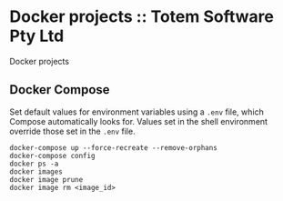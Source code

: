 # Docker projects :: Totem Software Pty Ltd
Docker projects

## Docker Compose
Set default values for environment variables using a `.env` file, which Compose automatically looks for. Values set in the shell environment override those set in the `.env` file.

    docker-compose up --force-recreate --remove-orphans
    docker-compose config
    docker ps -a
    docker images
    docker image prune
    docker image rm <image_id>
    